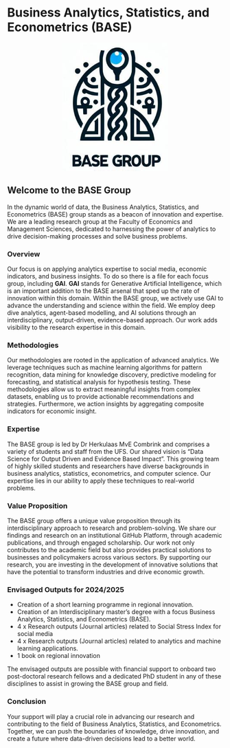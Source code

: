 
# Business Analytics, Statistics, and Econometrics (BASE)
<p align="center">
  <img src="https://github.com/ufs-za/BASE/blob/main/GAI/Images/BASE LOGO.JPG" alt="BASE"/>
</p>

## Welcome to the BASE Group
In the dynamic world of data, the Business Analytics, Statistics, and Econometrics (BASE) group stands as a beacon of innovation and expertise. We are a leading research group at the Faculty of Economics and Management Sciences, dedicated to harnessing the power of analytics to drive decision-making processes and solve business problems.

### Overview
Our focus is on applying analytics expertise to social media, economic indicators, and business insights. To do so there is a file for each focus group, including **GAI**. **GAI** stands for Generative Artificial Intelligence, which is an important addition to the BASE arsenal that sped up the rate of innovation within this domain. Within the BASE group, we actively use GAI to advance the understanding and science within the field. We employ deep dive analytics, agent-based modelling, and AI solutions through an interdisciplinary, output-driven, evidence-based approach. Our work adds visibility to the research expertise in this domain.

### Methodologies
Our methodologies are rooted in the application of advanced analytics. We leverage techniques such as machine learning algorithms for pattern recognition, data mining for knowledge discovery, predictive modeling for forecasting, and statistical analysis for hypothesis testing. These methodologies allow us to extract meaningful insights from complex datasets, enabling us to provide actionable recommendations and strategies. Furthermore, we action insights by aggregating composite indicators for economic insight.

### Expertise
The BASE group is led by Dr Herkulaas MvE Combrink and comprises a variety of students and staff from the UFS. Our shared vision is “Data Science for Output Driven and Evidence Based Impact”. This growing team of highly skilled students and researchers have diverse backgrounds in business analytics, statistics, econometrics, and computer science. Our expertise lies in our ability to apply these techniques to real-world problems.

### Value Proposition
The BASE group offers a unique value proposition through its interdisciplinary approach to research and problem-solving. We share our findings and research on an institutional GitHub Platform, through academic publications, and through engaged scholarship. Our work not only contributes to the academic field but also provides practical solutions to businesses and policymakers across various sectors. By supporting our research, you are investing in the development of innovative solutions that have the potential to transform industries and drive economic growth.

### Envisaged Outputs for 2024/2025
- Creation of a short learning programme in regional innovation.
- Creation of an Interdisciplinary master’s degree with a focus Business Analytics, Statistics, and Econometrics (BASE).
- 4 x Research outputs (Journal articles) related to Social Stress Index for social media
- 4 x Research outputs (Journal articles) related to analytics and machine learning applications.
- 1 book on regional innovation

The envisaged outputs are possible with financial support to onboard two post-doctoral research fellows and a dedicated PhD student in any of these disciplines to assist in growing the BASE group and field.

### Conclusion
Your support will play a crucial role in advancing our research and contributing to the field of Business Analytics, Statistics, and Econometrics. Together, we can push the boundaries of knowledge, drive innovation, and create a future where data-driven decisions lead to a better world.

